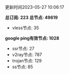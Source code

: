 更新时间2023-05-27 10:06:17

**总订阅: 223**
**总节点: 49619**
- vless节点: 35

**google ping有效节点: 1028**
- ssr节点: 27
- v2ray节点: 787
- trojan节点: 129
- ss节点: 85
